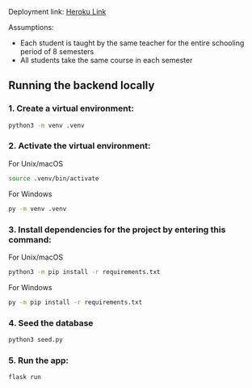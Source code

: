 Deployment link: [Heroku Link](https://gpa-monitoring-tool-da929fb1fdda.herokuapp.com/)

Assumptions:

- Each student is taught by the same teacher for the entire schooling period of 8 semesters
- All students take the same course in each semester

## Running the backend locally

### 1. Create a virtual environment:

```bash
python3 -m venv .venv
```

### 2. Activate the virtual environment:

For Unix/macOS

```bash
source .venv/bin/activate
```

For Windows

```bash
py -m venv .venv
```

### 3. Install dependencies for the project by entering this command:

For Unix/macOS

```bash
python3 -m pip install -r requirements.txt
```

For Windows

```bash
py -m pip install -r requirements.txt
```

### 4. Seed the database

```bash
python3 seed.py
```

### 5. Run the app:

```bash
flask run
```
